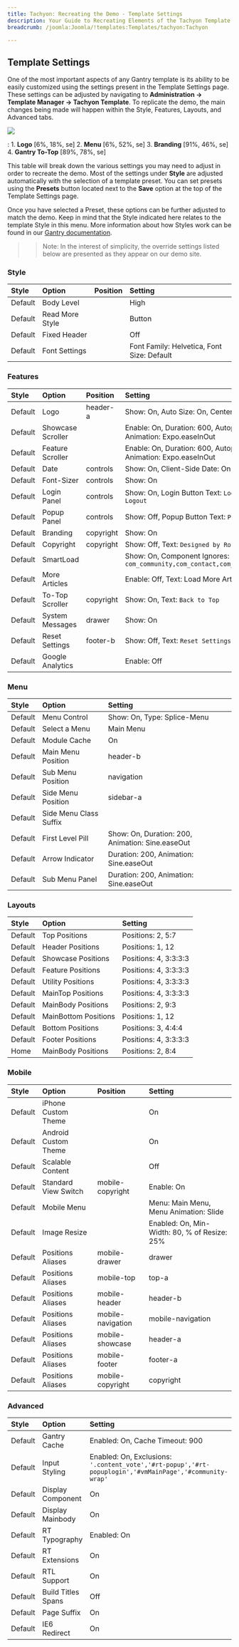 ```yaml
---
title: Tachyon: Recreating the Demo - Template Settings
description: Your Guide to Recreating Elements of the Tachyon Template for Joomla
breadcrumb: /joomla:Joomla/!templates:Templates/tachyon:Tachyon

---
```


Template Settings
-----
One of the most important aspects of any Gantry template is its ability to be easily customized using the settings present in the Template Settings page. These settings can be adjusted by navigating to **Administration -> Template Manager -> Tachyon Template**. To replicate the demo, the main changes being made will happen within the Style, Features, Layouts, and Advanced tabs. 

![][Tachyon2]

:   1. **Logo** [6%, 18%, se]
    2. **Menu** [6%, 52%, se]
    3. **Branding** [91%, 46%, se]
    4. **Gantry To-Top** [89%, 78%, se]

This table will break down the various settings you may need to adjust in order to recreate the demo. Most of the settings under **Style** are adjusted automatically with the selection of a template preset. You can set presets using the **Presets** button located next to the **Save** option at the top of the Template Settings page.

Once you have selected a Preset, these options can be further adjusted to match the demo. Keep in mind that the Style indicated here relates to the template Style in this menu. More information about how Styles work can be found in our [Gantry documentation][Style].

>> Note: In the interest of simplicity, the override settings listed below are presented as they appear on our demo site.

### Style

| Style   | Option              | Position | Setting                                    |  
| :------ | :------------------ | :------- | :----------------------------------------- |  
| Default | Body Level          |          | High                                       |  
| Default | Read More Style     |          | Button                                     |  
| Default | Fixed Header        |          | Off                                        |
| Default | Font Settings       |          | Font Family: Helvetica, Font Size: Default |  

### Features

| Style   | Option            | Position  | Setting                                                                                 |  
| :------ | :---------------- | :-------- | :-------------------------------------------------------------------------------------- |  
| Default | Logo              | header-a  | Show: On, Auto Size: On, Centered: Off                                                  |  
| Default | Showcase Scroller |           | Enable: On, Duration: 600, Autoplay: Off, Delay: 5000, Animation: Expo.easeInOut        |  
| Default | Feature Scroller  |           | Enable: On, Duration: 600, Autoplay: Off, Delay: 5000, Animation: Expo.easeInOut        |  
| Default | Date              | controls  | Show: On, Client-Side Date: On                                                          |  
| Default | Font-Sizer        | controls  | Show: On                                                                                |  
| Default | Login Panel       | controls  | Show: On, Login Button Text: `Login`, Logout Button Text: `Logout`                      |  
| Default | Popup Panel       | controls  | Show: Off, Popup Button Text: `Popup Module`                                            |  
| Default | Branding          | copyright | Show: On                                                                                |  
| Default | Copyright         | copyright | Show: Off, Text: `Designed by RocketTheme`                                              |  
| Default | SmartLoad         |           | Show: On, Component Ignores: `com_community,com_contact,com_k2,com_tienda,com_weblinks` |  
| Default | More Articles     |           | Enable: Off, Text: Load More Articles, Hide Pagination: On                              |  
| Default | To-Top Scroller   | copyright | Show: On, Text: `Back to Top`                                                           |  
| Default | System Messages   | drawer    | Show: On                                                                                |  
| Default | Reset Settings    | footer-b  | Show: Off, Text: `Reset Settings`                                                       |  
| Default | Google Analytics  |           | Enable: Off                                                                             |  

### Menu

| Style   | Option                 | Setting                                          |  
| :------ | :--------------------- | :----------------------------------------------- |  
| Default | Menu Control           | Show: On, Type: Splice-Menu                      |  
| Default | Select a Menu          | Main Menu                                        |  
| Default | Module Cache           | On                                               |  
| Default | Main Menu Position     | header-b                                         |  
| Default | Sub Menu Position      | navigation                                       |  
| Default | Side Menu Position     | sidebar-a                                        |  
| Default | Side Menu Class Suffix |                                                  |  
| Default | First Level Pill       | Show: On, Duration: 200, Animation: Sine.easeOut |  
| Default | Arrow Indicator        | Duration: 200, Animation: Sine.easeOut           |  
| Default | Sub Menu Panel         | Duration: 200, Animation: Sine.easeOut           |  

### Layouts

| Style   | Option                     | Setting               |  
| :------ | :------------------------- | :-------------------- |  
| Default | Top Positions              | Positions: 2, 5:7     |  
| Default | Header Positions           | Positions: 1, 12      |  
| Default | Showcase Positions         | Positions: 4, 3:3:3:3 |  
| Default | Feature Positions          | Positions: 4, 3:3:3:3 |  
| Default | Utility Positions          | Positions: 4, 3:3:3:3 |  
| Default | MainTop Positions          | Positions: 4, 3:3:3:3 |  
| Default | MainBody Positions         | Positions: 2, 9:3     |  
| Default | MainBottom Positions       | Positions: 1, 12      |  
| Default | Bottom Positions           | Positions: 3, 4:4:4   |  
| Default | Footer Positions           | Positions: 4, 3:3:3:3 |  
| Home    | MainBody Positions         | Positions: 2, 8:4     |

### Mobile

| Style   | Option               | Position          | Setting                                      |  
| :------ | :------------------- | :---------------- | :------------------------------------------- |  
| Default | iPhone Custom Theme  |                   | On                                           |  
| Default | Android Custom Theme |                   | On                                           |  
| Default | Scalable Content     |                   | Off                                          |  
| Default | Standard View Switch | mobile-copyright  | Enable: On                                   |  
| Default | Mobile Menu          |                   | Menu: Main Menu, Menu Animation: Slide       |  
| Default | Image Resize         |                   | Enabled: On, Min-Width: 80, % of Resize: 25% |  
| Default | Positions Aliases    | mobile-drawer     | drawer                                       |  
| Default | Positions Aliases    | mobile-top        | top-a                                        |  
| Default | Positions Aliases    | mobile-header     | header-b                                     |  
| Default | Positions Aliases    | mobile-navigation | mobile-navigation                            |  
| Default | Positions Aliases    | mobile-showcase   | header-a                                     |  
| Default | Positions Aliases    | mobile-footer     | footer-a                                     |  
| Default | Positions Aliases    | mobile-copyright  | copyright                                    |  

### Advanced

| Style   | Option             | Setting                                                                                                 |  
| :------ | :----------------- | :------------------------------------------------------------------------------------------------------ |  
| Default | Gantry Cache       | Enabled: On, Cache Timeout: 900                                                                         |  
| Default | Input Styling      | Enabled: On, Exclusions: `'.content_vote','#rt-popup','#rt-popuplogin','#vmMainPage','#community-wrap'` |  
| Default | Display Component  | On                                                                                                      |  
| Default | Display Mainbody   | On                                                                                                      |  
| Default | RT Typography      | Enabled: On                                                                                             |  
| Default | RT Extensions      | On                                                                                                      |  
| Default | RTL Support        | On                                                                                                      |  
| Default | Build Titles Spans | Off                                                                                                     |  
| Default | Page Suffix        | On                                                                                                      |  
| Default | IE6 Redirect       | On                                                                                                      |  

[demo25]: assets/Tachyon.jpg
[menu]: ../../start/menu.md
[Style]: http://docs.gantry.org/gantry4/configure
[Tachyon2]: assets/tachyon2.jpg